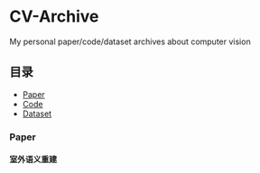 # CV-Archive
My personal paper/code/dataset archives about computer vision

## 目录
* [Paper](#Paper)
* [Code](#Code)
* [Dataset](*Dataset)

### Paper

#### 室外语义重建

